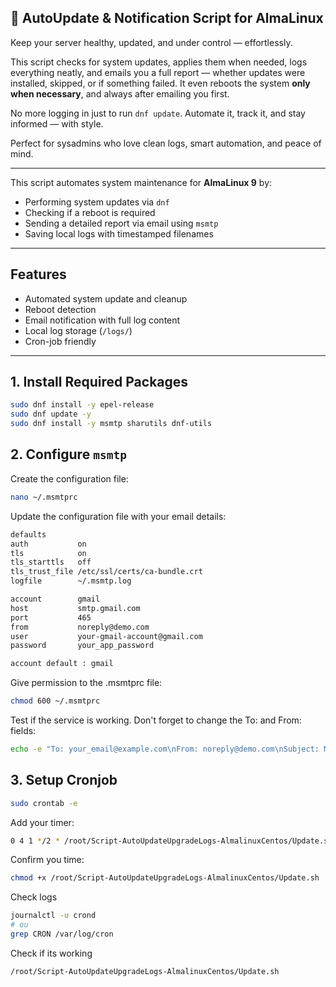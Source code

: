 ## 🔄 AutoUpdate & Notification Script for AlmaLinux

Keep your server healthy, updated, and under control — effortlessly.

This script checks for system updates, applies them when needed, logs everything neatly, and emails you a full report — whether updates were installed, skipped, or if something failed. It even reboots the system **only when necessary**, and always after emailing you first.

No more logging in just to run `dnf update`. Automate it, track it, and stay informed — with style.

Perfect for sysadmins who love clean logs, smart automation, and peace of mind.

---

This script automates system maintenance for **AlmaLinux 9** by:

- Performing system updates via `dnf`
- Checking if a reboot is required
- Sending a detailed report via email using `msmtp`
- Saving local logs with timestamped filenames

---

## Features

- Automated system update and cleanup
- Reboot detection
- Email notification with full log content
- Local log storage (`/logs/`)
- Cron-job friendly

---

## 1. Install Required Packages

```bash
sudo dnf install -y epel-release
sudo dnf update -y
sudo dnf install -y msmtp sharutils dnf-utils
```

## 2. Configure `msmtp`

Create the configuration file:

```bash
nano ~/.msmtprc
```

Update the configuration file with your email details:
```bash
defaults
auth           on
tls            on
tls_starttls   off
tls_trust_file /etc/ssl/certs/ca-bundle.crt
logfile        ~/.msmtp.log

account        gmail
host           smtp.gmail.com
port           465
from           noreply@demo.com
user           your-gmail-account@gmail.com
password       your_app_password

account default : gmail
```

Give permission to the .msmtprc file:
```bash
chmod 600 ~/.msmtprc
```

Test if the service is working. Don't forget to change the To: and From: fields:
```bash
echo -e "To: your_email@example.com\nFrom: noreply@demo.com\nSubject: MSMTP Test\n\nThis is a test email." | msmtp --debug your_email@example.com
```

## 3. Setup Cronjob

```bash
sudo crontab -e
```

Add your timer:
```bash
0 4 1 */2 * /root/Script-AutoUpdateUpgradeLogs-AlmalinuxCentos/Update.sh
```

Confirm you time:
```bash
chmod +x /root/Script-AutoUpdateUpgradeLogs-AlmalinuxCentos/Update.sh
```

Check logs
```bash
journalctl -u crond
# ou
grep CRON /var/log/cron
```

Check if its working
```bash
/root/Script-AutoUpdateUpgradeLogs-AlmalinuxCentos/Update.sh
```

